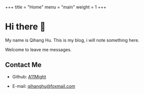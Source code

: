 +++
title = "Home"
menu = "main"
weight = 1
+++

# Hi there 👋

My name is Qihang Hu. This is my blog, i will note something here.

Welcome to leave me messages.

## Contact Me

- Github: [A11Might](https://github.com/A11Might)

- E-mail: [qihanghu@foxmail.com](mailto:qihanghu@foxmail.com)